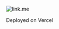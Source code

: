 ![link.me](https://socialify.git.ci/ashavijit/link.me/image?description=1&descriptionEditable=Personal%20Linktree&font=KoHo&issues=1&language=1&name=1&owner=1&stargazers=1&theme=Dark)


Deployed on Vercel
